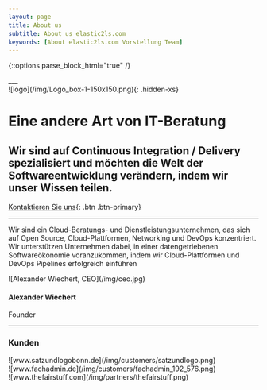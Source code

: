 ```yaml
---
layout: page
title: About us
subtitle: About us elastic2ls.com
keywords: [About elastic2ls.com Vorstellung Team]
---
```

{::options parse_block_html="true" /}

<div class="content">

<div class="container">

<div class="slider">
___

<div id="carousel" class="carousel">

<div class="carousel-inner">

<div class="item active">![logo](/img/Logo_box-1-150x150.png){:  .hidden-xs}

# Eine andere Art von IT-Beratung

## Wir sind auf Continuous Integration / Delivery spezialisiert und möchten die Welt der Softwareentwicklung verändern, indem wir unser Wissen teilen.

[Kontaktieren Sie uns](mailto:info@elastic2ls.com?subject=feedback){: .btn .btn-primary}
</div>

___

<div class="grid-content">

<div class="col-sm-24 col-md-12">

<div class="boxes flexible about">

Wir sind ein Cloud-Beratungs- und Dienstleistungsunternehmen, das sich auf Open Source, Cloud-Plattformen, Networking und DevOps konzentriert. Wir unterstützen Unternehmen dabei, in einer datengetriebenen Softwareökonomie voranzukommen, indem wir Cloud-Plattformen und DevOps Pipelines erfolgreich einführen

</div>

</div>

<div class="col-sm-8 col-md-4">

<div class="boxes flexible about">

<div class="titles-form">![Alexander Wiechert, CEO](/img/ceo.jpg)

#### Alexander Wiechert

Founder

[](https://www.xing.com/profile/Alexander_Wiechert/cv)

[](https://www.linkedin.com/in/alexander-wiechert/)

[](https://github.com/elastic2ls-com)

</div>

</div>

</div>

</div>

<div class="grid-content2">

<div class="col-sm-24 col-md-12">

___

### Kunden

<div id="carousel-partner" class="carousel slide" data-interval="5000" data-ride="carousel">

<div class="carousel-inner">

<div class="item active">![www.satzundlogobonn.de](/img/customers/satzundlogo.png)
</div>

<div class="item">![www.fachadmin.de](/img/customers/fachadmin_192_576.png)
</div>

<div class="item">![www.thefairstuff.com](/img/partners/thefairstuff.png)
</div>

</div>

</div>

</div>

</div>

</div>

</div>
